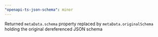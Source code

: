 ```yaml
---
"openapi-ts-json-schema": minor
---
```


Returned `metaData.schema` property replaced by `metaData.originalSchema` holding the original dereferenced JSON schema
